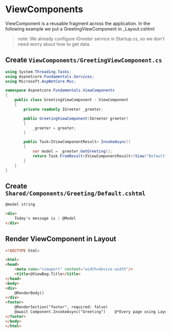 # ViewComponents

ViewComponent is a reusable fragment across the application. In the following example we put a GreetingViewComponent in _Layout.cshtml

> note: We already configure IGreeter service in Startup.cs, so we don't need worry about how to get data.

## Create `ViewComponents/GreetingViewComponent.cs`

```csharp
using System.Threading.Tasks;
using Aspnetcore.Fundamentals.Services;
using Microsoft.AspNetCore.Mvc;

namespace Aspnetcore.Fundamentals.ViewComponents
{
    public class GreetingViewComponent : ViewComponent
    {
        private readonly IGreeter _greeter;

        public GreetingViewComponent(IGreeter greeter)
        {
            _greeter = greeter;
        }

        public Task<IViewComponentResult> InvokeAsync()
        {
            var model = _greeter.GetGreeting();
            return Task.FromResult<IViewComponentResult>(View("Default", model));
        }
    }
}
```

## Create `Shared/Components/Greeting/Default.cshtml`

```html
@model string

<div>
    Today's message is : @Model
</div>
```

## Render ViewComponent in Layout

```html
<!DOCTYPE html>

<html>
<head>
    <meta name="viewport" content="width=device-width"/>
    <title>@ViewBag.Title</title>
</head>
<body>
<div>
    @RenderBody()
</div>
<footer>
    @RenderSection("footer", required: false)
    @await Component.InvokeAsync("Greeting")    @*Every page using Layout should see it*@
</footer>
</body>
</html>
```